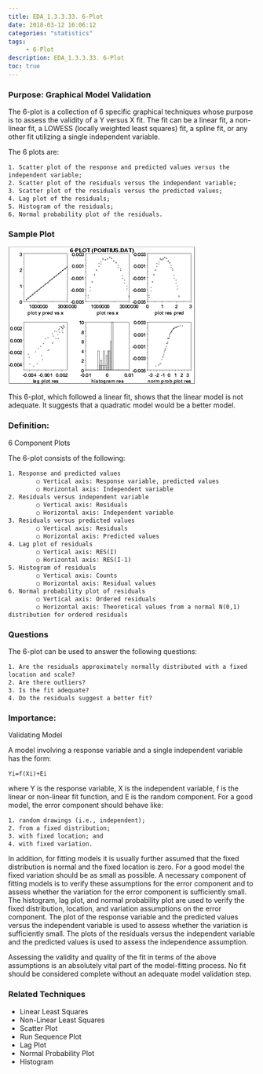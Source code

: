 ```yaml
---
title: EDA_1.3.3.33. 6-Plot
date: 2018-03-12 16:06:12
categories: "statistics"
tags:
     - 6-Plot
description: EDA_1.3.3.33. 6-Plot
toc: true
---
```

### Purpose: Graphical Model Validation
The 6-plot is a collection of 6 specific graphical techniques whose purpose is to assess the validity of a Y versus X fit. The fit can be a linear fit, a non-linear fit, a LOWESS (locally weighted least squares) fit, a spline fit, or any other fit utilizing a single independent variable.

The 6 plots are:

	1. Scatter plot of the response and predicted values versus the independent variable;
	2. Scatter plot of the residuals versus the independent variable;
	3. Scatter plot of the residuals versus the predicted values;
	4. Lag plot of the residuals;
	5. Histogram of the residuals;
	6. Normal probability plot of the residuals.

### Sample Plot
![](assets/EDA/6plot.gif)

This 6-plot, which followed a linear fit, shows that the linear model is not adequate. It suggests that a quadratic model would be a better model.
### Definition:
6 Component Plots

The 6-plot consists of the following:

	1. Response and predicted values
    		○ Vertical axis: Response variable, predicted values
    		○ Horizontal axis: Independent variable
	2. Residuals versus independent variable
    		○ Vertical axis: Residuals
    		○ Horizontal axis: Independent variable
	3. Residuals versus predicted values
    		○ Vertical axis: Residuals
    		○ Horizontal axis: Predicted values
	4. Lag plot of residuals
    		○ Vertical axis: RES(I)
    		○ Horizontal axis: RES(I-1)
	5. Histogram of residuals
    		○ Vertical axis: Counts
    		○ Horizontal axis: Residual values
	6. Normal probability plot of residuals
    		○ Vertical axis: Ordered residuals
    		○ Horizontal axis: Theoretical values from a normal N(0,1) distribution for ordered residuals

### Questions
The 6-plot can be used to answer the following questions:

	1. Are the residuals approximately normally distributed with a fixed location and scale?
	2. Are there outliers?
	3. Is the fit adequate?
	4. Do the residuals suggest a better fit?

### Importance:
Validating Model

A model involving a response variable and a single independent variable has the form:

	Yi=f(Xi)+Ei

where Y is the response variable, X is the independent variable, f is the linear or non-linear fit function, and E is the random component. For a good model, the error component should behave like:

	1. random drawings (i.e., independent);
	2. from a fixed distribution;
	3. with fixed location; and
	4. with fixed variation.

In addition, for fitting models it is usually further assumed that the fixed distribution is normal and the fixed location is zero. For a good model the fixed variation should be as small as possible. A necessary component of fitting models is to verify these assumptions for the error component and to assess whether the variation for the error component is sufficiently small. The histogram, lag plot, and normal probability plot are used to verify the fixed distribution, location, and variation assumptions on the error component. The plot of the response variable and the predicted values versus the independent variable is used to assess whether the variation is sufficiently small. The plots of the residuals versus the independent variable and the predicted values is used to assess the independence assumption.

Assessing the validity and quality of the fit in terms of the above assumptions is an absolutely vital part of the model-fitting process. No fit should be considered complete without an adequate model validation step.

### Related Techniques
* Linear Least Squares
* Non-Linear Least Squares
* Scatter Plot
* Run Sequence Plot
* Lag Plot
* Normal Probability Plot
* Histogram
